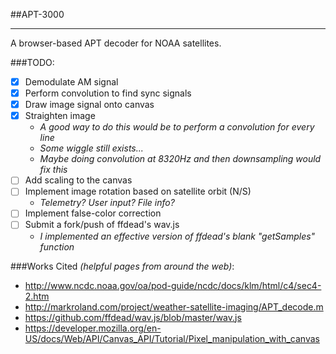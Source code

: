 ##APT-3000

----------

A browser-based APT decoder for NOAA satellites.

###TODO:
- [x] Demodulate AM signal
- [x] Perform convolution to find sync signals
- [x] Draw image signal onto canvas
- [x] Straighten image
  - *A good way to do this would be to perform a convolution for every line*
  - *Some wiggle still exists...*
  - *Maybe doing convolution at 8320Hz and then downsampling would fix this*
- [ ] Add scaling to the canvas
- [ ] Implement image rotation based on satellite orbit (N/S)
  - *Telemetry? User input? File info?*
- [ ] Implement false-color correction
- [ ] Submit a fork/push of ffdead's wav.js
  - *I implemented an effective version of ffdead's blank "getSamples" function*


###Works Cited 
*(helpful pages from around the web)*:
- http://www.ncdc.noaa.gov/oa/pod-guide/ncdc/docs/klm/html/c4/sec4-2.htm
- http://markroland.com/project/weather-satellite-imaging/APT_decode.m
- https://github.com/ffdead/wav.js/blob/master/wav.js
- https://developer.mozilla.org/en-US/docs/Web/API/Canvas_API/Tutorial/Pixel_manipulation_with_canvas

